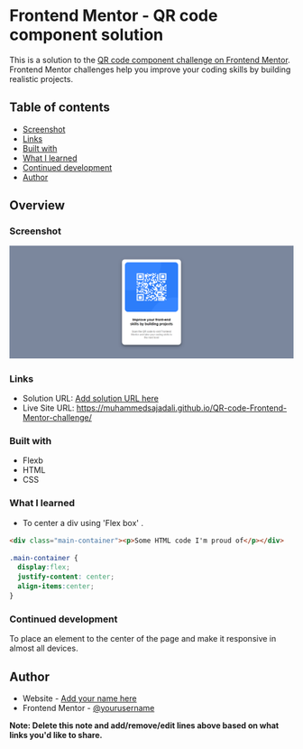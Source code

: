 # Frontend Mentor - QR code component solution

This is a solution to the [QR code component challenge on Frontend Mentor](https://www.frontendmentor.io/challenges/qr-code-component-iux_sIO_H). Frontend Mentor challenges help you improve your coding skills by building realistic projects. 

## Table of contents

  - [Screenshot](#screenshot)
  - [Links](#links)
  - [Built with](#built-with)
  - [What I learned](#what-i-learned)
  - [Continued development](#continued-development)
- [Author](#author)


## Overview

### Screenshot

![](screenshot.png)


### Links

- Solution URL: [Add solution URL here](https://your-solution-url.com)
- Live Site URL: https://muhammedsajadali.github.io/QR-code-Frontend-Mentor-challenge/

### Built with

- Flexb
- HTML
- CSS

### What I learned

- To center a div using 'Flex box' .

```html
<div class="main-container"><p>Some HTML code I'm proud of</p></div>
```
```css
.main-container {
  display:flex;
  justify-content: center;
  align-items:center;
}

```

### Continued development

To place an element to the center of the page and make it responsive in almost all devices.

## Author

- Website - [Add your name here](https://www.your-site.com)
- Frontend Mentor - [@yourusername](https://www.frontendmentor.io/profile/yourusername)

**Note: Delete this note and add/remove/edit lines above based on what links you'd like to share.**
